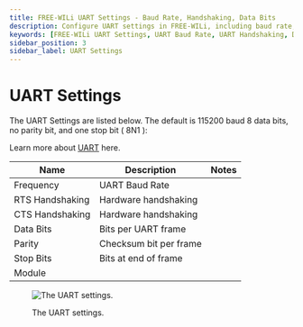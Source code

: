 ```yaml
---
title: FREE-WILi UART Settings - Baud Rate, Handshaking, Data Bits
description: Configure UART settings in FREE-WILi, including baud rate, RTS/CTS handshaking, data bits, parity, and stop bits. Learn more about UART configurations and options.
keywords: [FREE-WILi UART Settings, UART Baud Rate, UART Handshaking, Data Bits UART, UART Parity, UART Stop Bits, UART Configuration]
sidebar_position: 3
sidebar_label: UART Settings
---
```


# UART Settings

The UART Settings are listed below. The default is 115200 baud 8 data bits, no parity bit, and one stop bit ( 8N1 ):

Learn more about [UART](/helpful-links/learn-uart/) here.

| **Name**        	| **Description**        	| **Notes** 	|
|-----------------	|------------------------	|-----------	|
| Frequency       	| UART Baud Rate         	|           	|
| RTS Handshaking 	| Hardware handshaking   	|           	|
| CTS Handshaking 	| Hardware handshaking   	|           	|
| Data Bits       	| Bits per UART frame    	|           	|
| Parity          	| Checksum bit per frame 	|           	|
| Stop Bits       	| Bits at end of frame   	|           	|
| Module          	|                        	|           	|

<div class="text--center">

<figure>

![The UART settings.](../../../assets/uart.png "The UART settings.")
<figcaption>The UART settings.</figcaption>
</figure>
</div>